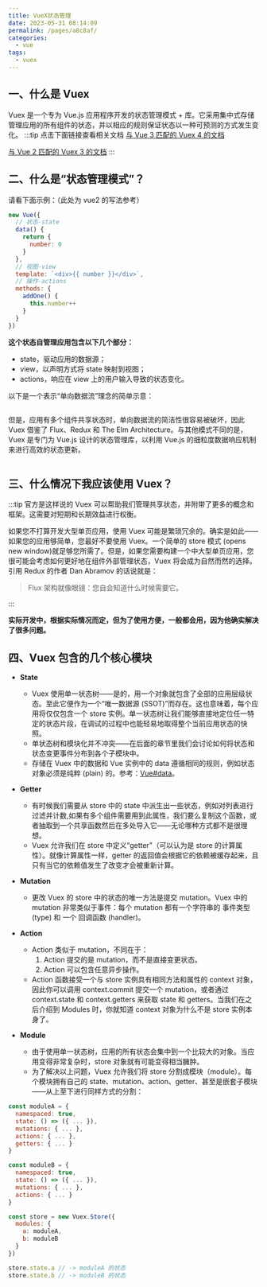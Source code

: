 ```yaml
---
title: VueX状态管理
date: 2023-05-31 08:14:09
permalink: /pages/a8c8af/
categories:
  - vue
tags:
  - vuex
---
```


## 一、什么是 Vuex

Vuex 是一个专为 Vue.js 应用程序开发的状态管理模式 + 库。它采用集中式存储管理应用的所有组件的状态，并以相应的规则保证状态以一种可预测的方式发生变化。
:::tip 点击下面链接查看相关文档
[与 Vue 3 匹配的 Vuex 4 的文档](https://vuex.vuejs.org/zh/index.html)

[与 Vue 2 匹配的 Vuex 3 的文档](https://v3.vuex.vuejs.org/zh/)
:::

## 二、什么是“状态管理模式”？

请看下面示例：（此处为 vue2 的写法参考）

```js
new Vue({
  // 状态-state
  data() {
    return {
      number: 0
    }
  },
  // 视图-view
  template: `<div>{{ number }}</div>`,
  // 操作-actions
  methods: {
    addOne() {
      this.number++
    }
  }
})
```

**这个状态自管理应用包含以下几个部分：**

- state，驱动应用的数据源；
- view，以声明方式将 state 映射到视图；
- actions，响应在 view 上的用户输入导致的状态变化。

以下是一个表示“单向数据流”理念的简单示意：

<img style="display: block; margin: auto; width: 40%;" v-lazy="'https://dyzhwork.github.io/images/VueX/vuex3.png'" />

但是，应用有多个组件共享状态时，单向数据流的简洁性很容易被破坏，因此 Vuex 借鉴了 Flux、Redux 和 The Elm Architecture。与其他模式不同的是，Vuex 是专门为 Vue.js 设计的状态管理库，以利用 Vue.js 的细粒度数据响应机制来进行高效的状态更新。

<img style="display: block; margin: auto; width: 75%;" v-lazy="'https://dyzhwork.github.io/images/VueX/vuex2.png'" />

## 三、什么情况下我应该使用 Vuex？

:::tip 官方是这样说的
Vuex 可以帮助我们管理共享状态，并附带了更多的概念和框架。这需要对短期和长期效益进行权衡。

如果您不打算开发大型单页应用，使用 Vuex 可能是繁琐冗余的。确实是如此——如果您的应用够简单，您最好不要使用 Vuex。一个简单的 store 模式 (opens new window)就足够您所需了。但是，如果您需要构建一个中大型单页应用，您很可能会考虑如何更好地在组件外部管理状态，Vuex 将会成为自然而然的选择。引用 Redux 的作者 Dan Abramov 的话说就是：

> Flux 架构就像眼镜：您自会知道什么时候需要它。

:::

**实际开发中，根据实际情况而定，但为了使用方便，一般都会用，因为他确实解决了很多问题。**

## 四、Vuex 包含的几个核心模块

- **State**

  - Vuex 使用单一状态树——是的，用一个对象就包含了全部的应用层级状态。至此它便作为一个“唯一数据源 (SSOT)”而存在。这也意味着，每个应用将仅仅包含一个 store 实例。单一状态树让我们能够直接地定位任一特定的状态片段，在调试的过程中也能轻易地取得整个当前应用状态的快照。
  - 单状态树和模块化并不冲突——在后面的章节里我们会讨论如何将状态和状态变更事件分布到各个子模块中。
  - 存储在 Vuex 中的数据和 Vue 实例中的 data 遵循相同的规则，例如状态对象必须是纯粹 (plain) 的。参考：[Vue#data](https://v2.cn.vuejs.org/v2/api/#data)。

- **Getter**
  - 有时候我们需要从 store 中的 state 中派生出一些状态，例如对列表进行过滤并计数,如果有多个组件需要用到此属性，我们要么复制这个函数，或者抽取到一个共享函数然后在多处导入它——无论哪种方式都不是很理想。
  - Vuex 允许我们在 store 中定义“getter”（可以认为是 store 的计算属性）。就像计算属性一样，getter 的返回值会根据它的依赖被缓存起来，且只有当它的依赖值发生了改变才会被重新计算。
- **Mutation**
  - 更改 Vuex 的 store 中的状态的唯一方法是提交 mutation。Vuex 中的 mutation 非常类似于事件：每个 mutation 都有一个字符串的 事件类型 (type) 和 一个 回调函数 (handler)。
- **Action**

  - Action 类似于 mutation，不同在于：
    1. Action 提交的是 mutation，而不是直接变更状态。
    2. Action 可以包含任意异步操作。
  - Action 函数接受一个与 store 实例具有相同方法和属性的 context 对象，因此你可以调用 context.commit 提交一个 mutation，或者通过 context.state 和 context.getters 来获取 state 和 getters。当我们在之后介绍到 Modules 时，你就知道 context 对象为什么不是 store 实例本身了。

- **Module**
  - 由于使用单一状态树，应用的所有状态会集中到一个比较大的对象。当应用变得非常复杂时，store 对象就有可能变得相当臃肿。
  - 为了解决以上问题，Vuex 允许我们将 store 分割成模块（module）。每个模块拥有自己的 state、mutation、action、getter、甚至是嵌套子模块——从上至下进行同样方式的分割：

```js
const moduleA = {
  namespaced: true,
  state: () => ({ ... }),
  mutations: { ... },
  actions: { ... },
  getters: { ... }
}

const moduleB = {
  namespaced: true,
  state: () => ({ ... }),
  mutations: { ... },
  actions: { ... }
}

const store = new Vuex.Store({
  modules: {
    a: moduleA,
    b: moduleB
  }
})

store.state.a // -> moduleA 的状态
store.state.b // -> moduleB 的状态
```
